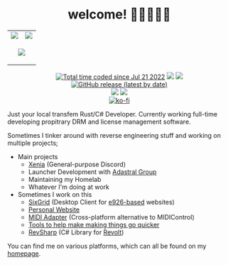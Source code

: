 <h1 align="center">welcome! 💙💜🤍💜💙</h1>
<table align="center">
	<tr>
		<td>
			<img src="https://github-readme-stats.vercel.app/api?username=ktwrd&count_private=true&theme=dark" />
		</td>
		<td>
			<img src="https://github-readme-stats.vercel.app/api/top-langs/?username=ktwrd&layout=compact&theme=dark" />
		</td>
	</tr>
	<tr>
		<td colspan="2">
			<p align="center">
			<img src="https://github-readme-stats.vercel.app/api/wakatime?username=ktwrd&theme=dark&all_time&langs_count=5&layout=compact" />
			</p>
		</td>
	</tr>
</table>
<p align="center">
	<a href="https://wakatime.com/@f1670b0d-c9bc-408c-b295-d52058d91d4d"><img src="https://wakatime.com/badge/user/f1670b0d-c9bc-408c-b295-d52058d91d4d.svg" alt="Total time coded since Jul 21 2022" /></a>
	<img src="https://img.shields.io/badge/extremely-gay-%23C348CF" />
	<a href="https://gitlab.com/ktwrd"><img src="https://img.shields.io/badge/gitlab-ktwrd-%23inactive?logo=gitlab&logoColor=FC6D26" /></a>
	<a href="https://github.com/sixgrid"><img alt="GitHub release (latest by date)" src="https://img.shields.io/github/v/release/sixgrid/sixgrid?label=sixgrid&logo=github"></a>
	<!--<a href="https://github.com/ktwrd/opensoftwarelauncher"><img alt="GitHub release (latest by date)" src="https://img.shields.io/github/v/release/ktwrd/opensoftwarelauncher?label=OSL&logo=github"></a>-->
	<br>
	<!--img src="https://dcbadge.vercel.app/api/shield/488187472514252811?style=flat&theme=clean&compact=true" /-->
	<a href="https://xenia.social/@kate"><img src="https://img.shields.io/mastodon/follow/109818887139268406?domain=https%3A%2F%2Fdariox.club&style=social" /></a>
	<a href="https://twitter.com/seedvevo"><img src="https://img.shields.io/twitter/follow/seedvevo?style=social" /></a>
	<br>
	<a href="https://ko-fi.com/D1D56LQUT"><img src="https://ko-fi.com/img/githubbutton_sm.svg" alt="ko-fi" /></a>
	<br>
	<!--img src="https://count.getloli.com/get/@ktwrd?theme=asoul" alt="Visitor Count duh!" /-->
</p>

Just your local transfem Rust/C# Developer. Currently working full-time developing propitrary DRM and license management software.

Sometimes I tinker around with reverse engineering stuff and working on multiple projects;
- Main projects
  - [Xenia](https://xenia.kate.pet) (General-purpose Discord)
  - Launcher Development with [Adastral Group](https://github.com/AdastralGroup)
  - Maintaining my Homelab
  - Whatever I'm doing at work
- Sometimes I work on this
  - [SixGrid](https://sixgrid.kate.pet) (Desktop Client for [e926-based](https://github.com/zwagoth/e621ng) websites)
  - [Personal Website](https://github.com/ktwrd/kate.pet)
  - [MIDI Adapter](https://github.com/ktwrd/midiadapter) (Cross-platform alternative to MIDIControl)
  - [Tools to help make making things go quicker](https://ktwrd.github.io)
  - [RevSharp](https://github.com/ktwrd/revsharp) (C# Library for [Revolt](https://revolt.chat))

You can find me on various platforms, which can all be found on my [homepage](https://kate.pet/#/links).

<!-- "full-stack" (MEVN) javascript software developer & full-time javascript development since 2018 as prefered langauge for web-heavy applications, on/off development of .NET software since 2018 with most of it being Unity and MonoGame, mixed knowledge of other langauges since ~2014 (PHP, batch/bash scripting, c/c++, python3x) -->
